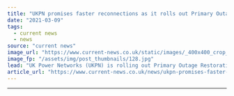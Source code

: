 ```yaml
---
title: "UKPN promises faster reconnections as it rolls out Primary Outage Restoration Tool software"
date: "2021-03-09"
tags: 
  - current news
  - news
source: "current news"
image_url: "https://www.current-news.co.uk/static/images/_400x400_crop_center-center/New-frontiers-in-self-healing-power-networks-to-boost-network-reliability-image-UKPN.jpg"
image_fp: "/assets/img/post_thumbnails/128.jpg"
lead: "​UK Power Networks (UKPN) is rolling out Primary Outage Restoration Tool (PORT) software capable of reconnecting supplies faster following an Extra High Voltage (EHV) fault."
article_url: "https://www.current-news.co.uk/news/ukpn-promises-faster-reconnections-as-it-rolls-out-primary-outage-restoration-tool-software?utm_source=rss-feeds&utm_medium=rss&utm_campaign=rss"
---
```


---
